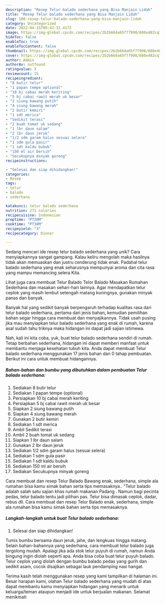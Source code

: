 ```yaml
---
description: "Resep Telur balado sederhana yang Bisa Manjain Lidah"
title: "Resep Telur balado sederhana yang Bisa Manjain Lidah"
slug: 100-resep-telur-balado-sederhana-yang-bisa-manjain-lidah
category: Uncategorized
date: 2022-04-15T09:42:31.417Z
image: https://img-global.cpcdn.com/recipes/2b2b664a65f77998/680x482cq70/telur-balado-sederhana-foto-resep-utama.jpg
hideToc: false
enableToc: true
enableTocContent: false
thumbnail: https://img-global.cpcdn.com/recipes/2b2b664a65f77998/680x482cq70/telur-balado-sederhana-foto-resep-utama.jpg
cover: https://img-global.cpcdn.com/recipes/2b2b664a65f77998/680x482cq70/telur-balado-sederhana-foto-resep-utama.jpg
author: Admin
authorAv: notfound
ratingvalue: 3
reviewcount: 15
recipeingredient:
- "8 butir telur"
- "1 papan tempe optional"
- "10 bj cabai merah keriting"
- "5 bj cabai rawit merah uk besar"
- "2 siung bawang putih"
- "4 siung bawang merah"
- "2 butir kemiri"
- "1 sdt merica"
- "Sedikit terasi"
- "2 buah tomat uk sedang"
- "1 lbr daun salam"
- "2 lbr daun jeruk"
- "1/2 sdm garam halus sesuai selera"
- "1 sdm gula pasir"
- "1 sdt kaldu bubuk"
- "150 ml air bersih"
- "Secukupnya minyak goreng"
recipeinstructions:

- "Selesai dan siap dihidangkan!"
categories:
- Resep
tags:
- telur
- balado
- sederhana

katakunci: telur balado sederhana 
nutrition: 271 calories
recipecuisine: Indonesian
preptime: "PT20M"
cooktime: "PT38M"
recipeyield: "3"
recipecategory: Dinner

---
```





Sedang mencari ide resep telur balado sederhana yang unik? Cara menyiapkannya sangat gampang. Kalau keliru mengolah maka hasilnya tidak akan memuaskan dan justru cenderung tidak enak. Padahal telur balado sederhana yang enak seharusnya mempunyai aroma dan cita rasa yang mampu memancing selera Kita.





Lihat juga cara membuat Telur Balado Telor Balado Masakan Rumahan Sederhana dan masakan sehari-hari lainnya. Agar mendapatkan telur ceplok yang masih lembut setengah matang kuningnya, gunakan minyak panas dan banyak.

Banyak hal yang sedikit banyak berpengaruh terhadap kualitas rasa dari telur balado sederhana, pertama dari jenis bahan, kemudian pemilihan bahan segar hingga cara membuat dan menyajikannya. Tidak usah pusing jika mau menyiapkan telur balado sederhana yang enak di rumah, karena asal sudah tahu triknya maka hidangan ini dapat jadi sajian istimewa.






Nah, kali ini kita coba, yuk, buat telur balado sederhana sendiri di rumah. Tetap berbahan sederhana, hidangan ini dapat memberi manfaat untuk membantu menjaga kesehatan tubuh kita. Anda dapat membuat Telur balado sederhana menggunakan 17 jenis bahan dan 0 tahap pembuatan. Berikut ini cara untuk membuat hidangannya.

<!--inarticleads1-->

##### Bahan-bahan dan bumbu yang dibutuhkan dalam pembuatan Telur balado sederhana:

1. Sediakan 8 butir telur
1. Sediakan 1 papan tempe (optional)
1. Persiapkan 10 bj cabai merah keriting
1. Persiapkan 5 bj cabai rawit merah uk besar
1. Siapkan 2 siung bawang putih
1. Siapkan 4 siung bawang merah
1. Gunakan 2 butir kemiri
1. Sediakan 1 sdt merica
1. Ambil Sedikit terasi
1. Ambil 2 buah tomat uk sedang
1. Siapkan 1 lbr daun salam
1. Gunakan 2 lbr daun jeruk
1. Sediakan 1/2 sdm garam halus (sesuai selera)
1. Sediakan 1 sdm gula pasir
1. Sediakan 1 sdt kaldu bubuk
1. Sediakan 150 ml air bersih
1. Sediakan Secukupnya minyak goreng


Cara membuat dan resep Telur Balado Bawang enak, sederhana, simple ala rumahan bisa kamu simak bahan serta tips memasaknya.. &#34;Telur balado adalah salah satu sajian khas rumah makanan Padang . Namun bagi pecinta pedas, telur balado tentu jadi pilihan pas. Telur bisa dimasak ceplok, dadar, rebus dll. Cara membuat dan resep Telur Balado enak, sederhana, simple ala rumahan bisa kamu simak bahan serta tips memasaknya. 

<!--inarticleads2-->

##### Langkah-langkah untuk buat Telur balado sederhana:


1. Selesai dan siap dihidangkan!

Tumis bumbu bersama daun jeruk, jahe, dan lengkuas hingga matang. Selain bahan-bahannya yang sederhana, cara membuat telur balado juga tergolong mudah. Apalagi jika ada stok telur puyuh di rumah, namun Anda bingung ingin diolah seperti apa. Anda bisa coba buat telur puyuh balado. Telur ceplok yang diolah dengan bumbu balado pedas yang gurih dan sedikit asam, cocok disajikan sebagai lauk pendamping nasi hangat. 

Terima kasih telah menggunakan resep yang kami tampilkan di halaman ini. Besar harapan kami, olahan Telur balado sederhana yang mudah di atas dapat membantu kamu menyiapkan hidangan yang menarik untuk keluarga/teman ataupun menjadi ide untuk berjualan makanan. Selamat menikmati
